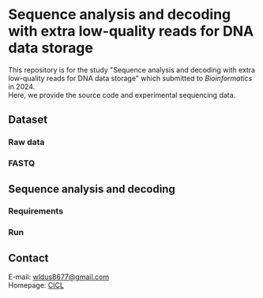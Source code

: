 # Sequence analysis and decoding with extra low-quality reads for DNA data storage
This repository is for the study "Sequence analysis and decoding with extra low-quality reads for DNA data storage" which submitted to _Bioinformatics_ in 2024.  
Here, we provide the source code and experimental sequencing data.  

## Dataset
### Raw data 

### FASTQ

## Sequence analysis and decoding
### Requirements

### Run


## Contact
E-mail: wldus8677@gmail.com  
Homepage: [CICL](http://cctl.jnu.ac.kr/)